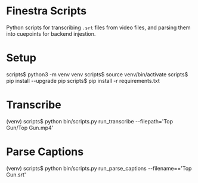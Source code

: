 # Finestra Scripts

Python scripts for transcribing `.srt` files from video files, and parsing them into cuepoints for backend injestion.

# Setup

  scripts$ python3 -m venv venv
  scripts$ source venv/bin/activate
  scripts$ pip install --upgrade pip
  scripts$ pip install -r requirements.txt


# Transcribe

  (venv) scripts$ python bin/scripts.py run_transcribe --filepath='Top Gun/Top Gun.mp4'

# Parse Captions

  (venv) scripts$ python bin/scripts.py run_parse_captions --filename=='Top Gun.srt'